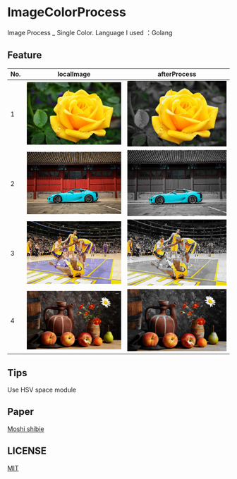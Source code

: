 # ImageColorProcess
Image Process _ Single Color. Language I used ：Golang

## Feature

No. | localImage | afterProcess
---|---|---
1 | ![](pics/f2.jpg) | ![](pics/f2t.jpg)
2 | ![](pics/car.jpg) | ![](pics/cart.jpg)
3 | ![](pics/nba.jpg) | ![](pics/nbat.jpg)
4 | ![](pics/jingwu.jpg) | ![](pics/jingwut.jpg)

## Tips

Use HSV space module

## Paper

[Moshi shibie](./moshiimg/paper/README.md)

## LICENSE

[MIT](./LICENSE)
